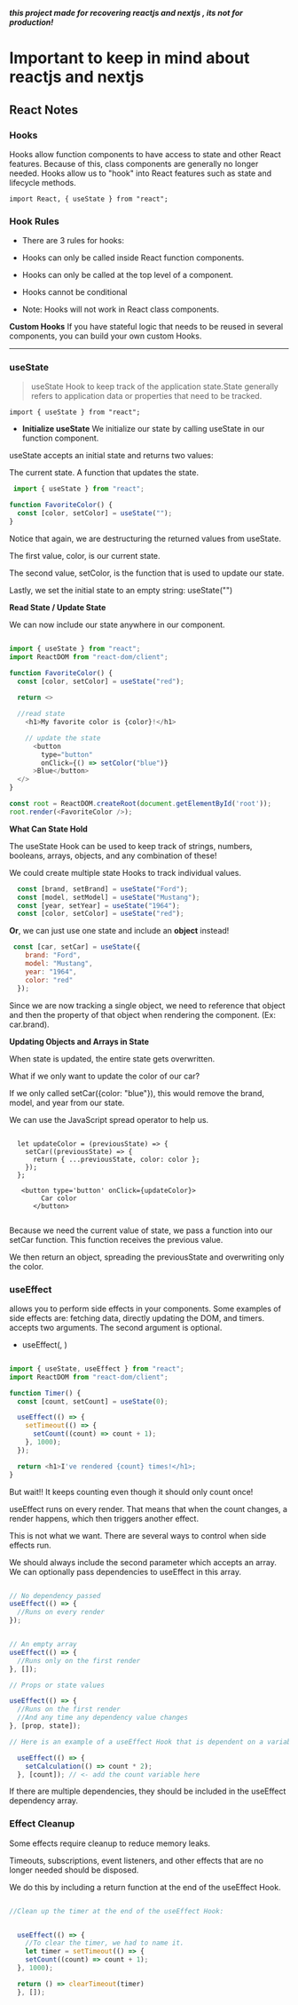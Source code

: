 ***this project made for recovering reactjs and nextjs , its not for production!***

# Important to keep in mind about reactjs and nextjs

## React Notes

### Hooks

Hooks allow function components to have access to state and other React features. Because of this, class components are generally no longer needed.
Hooks allow us to "hook" into React features such as state and lifecycle methods.

``import React, { useState } from "react";
``

### Hook Rules

- There are 3 rules for hooks:

- Hooks can only be called inside React function components.
- Hooks can only be called at the top level of a component.
- Hooks cannot be conditional
- Note: Hooks will not work in React class components.

**Custom Hooks**
If you have stateful logic that needs to be reused in several components, you can build your own custom Hooks.

----

### **useState**

 > useState Hook to keep track of the application state.State generally refers to application data or properties that need to be tracked.

``import { useState } from "react";``

- **Initialize useState**
We initialize our state by calling useState in our function component.

useState accepts an initial state and returns two values:

The current state.
A function that updates the state.

```javascript
 import { useState } from "react";

function FavoriteColor() {
  const [color, setColor] = useState("");
}
```

Notice that again, we are destructuring the returned values from useState.

The first value, color, is our current state.

The second value, setColor, is the function that is used to update our state.

Lastly, we set the initial state to an empty string: useState("")

**Read State / Update State**

We can now include our state anywhere in our component.

```js

import { useState } from "react";
import ReactDOM from "react-dom/client";

function FavoriteColor() {
  const [color, setColor] = useState("red");
  
  return <>

  //read state 
    <h1>My favorite color is {color}!</h1>

    // update the state 
      <button
        type="button"
        onClick={() => setColor("blue")}
      >Blue</button>
  </>
}

const root = ReactDOM.createRoot(document.getElementById('root'));
root.render(<FavoriteColor />);
```

**What Can State Hold**

The useState Hook can be used to keep track of strings, numbers, booleans, arrays, objects, and any combination of these!

We could create multiple state Hooks to track individual values.

```js
  const [brand, setBrand] = useState("Ford");
  const [model, setModel] = useState("Mustang");
  const [year, setYear] = useState("1964");
  const [color, setColor] = useState("red");

```

**Or**, we can just use one state and include an **object** instead!

```js
 const [car, setCar] = useState({
    brand: "Ford",
    model: "Mustang",
    year: "1964",
    color: "red"
  });
```

Since we are now tracking a single object, we need to reference that object and then the property of that object when rendering the component. (Ex: car.brand).

**Updating Objects and Arrays in State**

When state is updated, the entire state gets overwritten.

What if we only want to update the color of our car?

If we only called setCar({color: "blue"}), this would remove the brand, model, and year from our state.

We can use the JavaScript spread operator to help us.

```

  let updateColor = (previousState) => {
    setCar((previousState) => {
      return { ...previousState, color: color };
    });
  };

   <button type='button' onClick={updateColor}>
        Car color
      </button>
      
```

Because we need the current value of state, we pass a function into our setCar function. This function receives the previous value.

We then return an object, spreading the previousState and overwriting only the color.

### useEffect

allows you to perform side effects in your components. Some examples of side effects are: fetching data, directly updating the DOM, and timers. accepts two arguments. The second argument is optional.

- useEffect(<function>, <dependency>)

```js

import { useState, useEffect } from "react";
import ReactDOM from "react-dom/client";

function Timer() {
  const [count, setCount] = useState(0);

  useEffect(() => {
    setTimeout(() => {
      setCount((count) => count + 1);
    }, 1000);
  });

  return <h1>I've rendered {count} times!</h1>;
}
```

But wait!! It keeps counting even though it should only count once!

useEffect runs on every render. That means that when the count changes, a render happens, which then triggers another effect.

This is not what we want. There are several ways to control when side effects run.

We should always include the second parameter which accepts an array. We can optionally pass dependencies to useEffect in this array.

```js

// No dependency passed
useEffect(() => {
  //Runs on every render
});


// An empty array
useEffect(() => {
  //Runs only on the first render
}, []);

// Props or state values

useEffect(() => {
  //Runs on the first render
  //And any time any dependency value changes
}, [prop, state]);

// Here is an example of a useEffect Hook that is dependent on a variable. If the count variable updates, the effect will run again:

  useEffect(() => {
    setCalculation(() => count * 2);
  }, [count]); // <- add the count variable here

```

If there are multiple dependencies, they should be included in the useEffect dependency array.

### Effect Cleanup

Some effects require cleanup to reduce memory leaks.

Timeouts, subscriptions, event listeners, and other effects that are no longer needed should be disposed.

We do this by including a return function at the end of the useEffect Hook.

```js

//Clean up the timer at the end of the useEffect Hook:


  useEffect(() => {
    //To clear the timer, we had to name it.
    let timer = setTimeout(() => {
    setCount((count) => count + 1);
  }, 1000);

  return () => clearTimeout(timer)
  }, []);
  
```
